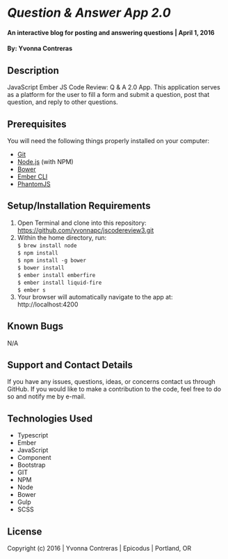 # _Question & Answer App 2.0_

#### An interactive blog for posting and answering questions  | April 1, 2016

#### By: Yvonna Contreras

## Description

JavaScript Ember JS Code Review: Q & A 2.0 App. This application serves as a platform for the user to fill a form and submit a question, post that question, and reply to other questions.

## Prerequisites

You will need the following things properly installed on your computer:
* [Git](http://git-scm.com/)
* [Node.js](http://nodejs.org/) (with NPM)
* [Bower](http://bower.io/)
* [Ember CLI](http://www.ember-cli.com/)
* [PhantomJS](http://phantomjs.org/)

## Setup/Installation Requirements

1. Open Terminal and clone into this repository: https://github.com/yvonnapc/jscodereview3.git
2. Within the home directory, run:<br>
       ```$ brew install node ```<br>
       ```$ npm install ```<br>
       ```$ npm install -g bower ```<br>
       ```$ bower install ```<br>
       ```$ ember install emberfire ```<br>
       ```$ ember install liquid-fire ```<br>
       ```$ ember s ```<br>
3. Your browser will automatically navigate to the app at: http://localhost:4200

## Known Bugs

N/A

## Support and Contact Details

If you have any issues, questions, ideas, or concerns contact us through GitHub. If you would like to make a contribution to the code, feel free to do so and notify me by e-mail.

## Technologies Used

* Typescript
* Ember
* JavaScript
* Component
* Bootstrap
* GIT
* NPM
* Node
* Bower
* Gulp
* SCSS

## License

Copyright (c) 2016  |  Yvonna Contreras  |  Epicodus  |  Portland, OR
